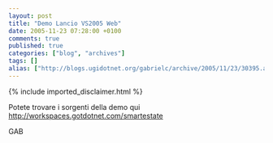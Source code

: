 ```yaml
---
layout: post
title: "Demo Lancio VS2005 Web"
date: 2005-11-23 07:28:00 +0100
comments: true
published: true
categories: ["blog", "archives"]
tags: []
alias: ["http://blogs.ugidotnet.org/gabrielc/archive/2005/11/23/30395.aspx"]
---
```

<!-- more -->
{% include imported_disclaimer.html %}
<P>Potete trovare i sorgenti della demo qui <A href="http://workspaces.gotdotnet.com/smartestate">http://workspaces.gotdotnet.com/smartestate</A></P>
<P>GAB</P>
